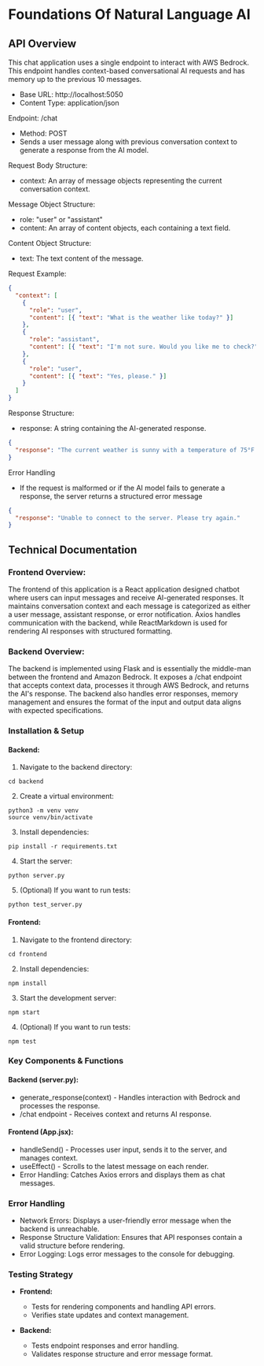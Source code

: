 # Foundations Of Natural Language AI

## API Overview

This chat application uses a single endpoint to interact with AWS Bedrock. This endpoint handles context-based conversational AI requests and has memory up to the previous 10 messages.

- Base URL: http://localhost:5050
- Content Type: application/json

Endpoint: /chat

- Method: POST
- Sends a user message along with previous conversation context to generate a response from the AI model.

Request Body Structure:
- context: An array of message objects representing the current conversation context.

Message Object Structure:
- role: "user" or "assistant"
- content: An array of content objects, each containing a text field.

Content Object Structure:
- text: The text content of the message.

Request Example:

```json
{
  "context": [
    {
      "role": "user",
      "content": [{ "text": "What is the weather like today?" }]
    },
    {
      "role": "assistant",
      "content": [{ "text": "I'm not sure. Would you like me to check?" }]
    },
    {
      "role": "user",
      "content": [{ "text": "Yes, please." }]
    }
  ]
}
```

Response Structure:
- response: A string containing the AI-generated response.

```json
{
  "response": "The current weather is sunny with a temperature of 75°F."
}
```

Error Handling
- If the request is malformed or if the AI model fails to generate a response, the server returns a structured error message

```json
{
  "response": "Unable to connect to the server. Please try again."
}
```

## Technical Documentation

### Frontend Overview:

The frontend of this application is a React application designed chatbot where users can input messages and receive AI-generated responses. It maintains conversation context and each message is categorized as either a user message, assistant response, or error notification. Axios handles communication with the backend, while ReactMarkdown is used for rendering AI responses with structured formatting.

### Backend Overview:

The backend is implemented using Flask and is essentially the middle-man between the frontend and Amazon Bedrock. It exposes a /chat endpoint that accepts context data, processes it through AWS Bedrock, and returns the AI's response. The backend also handles error responses, memory management and ensures the format of the input and output data aligns with expected specifications.

### Installation & Setup

#### Backend:

1. Navigate to the backend directory:
```
cd backend
```
2. Create a virtual environment:
```
python3 -m venv venv
source venv/bin/activate
```
3. Install dependencies:
```
pip install -r requirements.txt
```
4. Start the server:
```
python server.py
```
5. (Optional) If you want to run tests:
```
python test_server.py
```

#### Frontend:

1. Navigate to the frontend directory:
```
cd frontend
```
2. Install dependencies:
```
npm install
```
3. Start the development server:
```
npm start
```
4. (Optional) If you want to run tests:
```
npm test
```

### Key Components & Functions

#### Backend (server.py):

- generate_response(context) - Handles interaction with Bedrock and processes the response.
- /chat endpoint - Receives context and returns AI response.

#### Frontend (App.jsx):

- handleSend() - Processes user input, sends it to the server, and manages context.
- useEffect() - Scrolls to the latest message on each render.
- Error Handling: Catches Axios errors and displays them as chat messages.

### Error Handling

- Network Errors: Displays a user-friendly error message when the backend is unreachable.
- Response Structure Validation: Ensures that API responses contain a valid structure before rendering.
- Error Logging: Logs error messages to the console for debugging.

### Testing Strategy

* **Frontend:**
  * Tests for rendering components and handling API errors.
  * Verifies state updates and context management.

* **Backend:**

  * Tests endpoint responses and error handling.
  * Validates response structure and error message format.